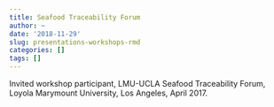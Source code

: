```yaml
---
title: Seafood Traceability Forum
author: ~
date: '2018-11-29'
slug: presentations-workshops-rmd
categories: []
tags: []
---
```


Invited workshop participant, LMU-UCLA Seafood Traceability Forum, Loyola Marymount University, Los Angeles, April 2017.